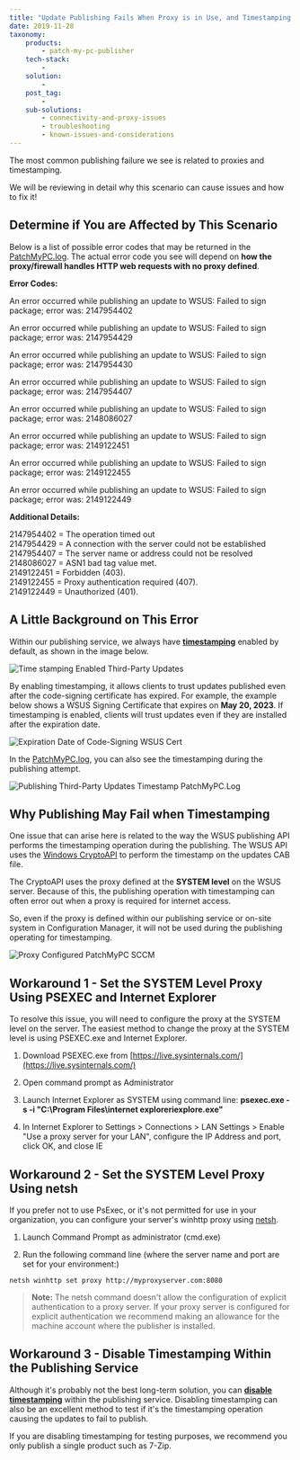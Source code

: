 ```yaml
---
title: "Update Publishing Fails When Proxy is in Use, and Timestamping is Enabled"
date: 2019-11-28
taxonomy:
    products:
        - patch-my-pc-publisher
    tech-stack:
        - 
    solution:
        - 
    post_tag:
        - 
    sub-solutions:
        - connectivity-and-proxy-issues
        - troubleshooting
        - known-issues-and-considerations
---
```


The most common publishing failure we see is related to proxies and timestamping.

We will be reviewing in detail why this scenario can cause issues and how to fix it!

## Determine if You are Affected by This Scenario

Below is a list of possible error codes that may be returned in the [PatchMyPC.log](https://patchmypc.com/collecting-log-files-for-patch-my-pc-support#publishing-service-logs). The actual error code you see will depend on **how the proxy/firewall handles HTTP web requests with no proxy defined**.

**Error Codes:**

An error occurred while publishing an update to WSUS: Failed to sign package; error was: 2147954402

An error occurred while publishing an update to WSUS: Failed to sign package; error was: 2147954429

An error occurred while publishing an update to WSUS: Failed to sign package; error was: 2147954430

An error occurred while publishing an update to WSUS: Failed to sign package; error was: 2147954407

An error occurred while publishing an update to WSUS: Failed to sign package; error was: 2148086027

An error occurred while publishing an update to WSUS: Failed to sign package; error was: 2149122451

An error occurred while publishing an update to WSUS: Failed to sign package; error was: 2149122455

An error occurred while publishing an update to WSUS: Failed to sign package; error was: 2149122449

**Additional Details:**

2147954402 = The operation timed out  
2147954429 = A connection with the server could not be established  
2147954407 = The server name or address could not be resolved  
2148086027 = ASN1 bad tag value met.  
2149122451 = Forbidden (403).  
2149122455 = Proxy authentication required (407).  
2149122449 = Unauthorized (401).

## A Little Background on This Error

Within our publishing service, we always have **[timestamping](https://en.wikipedia.org/wiki/Trusted_timestamping)** enabled by default, as shown in the image below.

![Time stamping Enabled Third-Party Updates](images/Timestamping-Enabled-General-Tab.png)

By enabling timestamping, it allows clients to trust updates published even after the code-signing certificate has expired. For example, the example below shows a WSUS Signing Certificate that expires on **May 20, 2023**. If timestamping is enabled, clients will trust updates even if they are installed after the expiration date.

![Expiration Date of Code-Signing WSUS Cert](images/Expiration-Date-of-Code-Signing-WSUS-Cert.png)

In the [PatchMyPC.log](/collecting-log-files-for-patch-my-pc-support#publishing-service-logs), you can also see the timestamping during the publishing attempt.

![Publishing Third-Party Updates Timestamp PatchMyPC.Log](images/Publishing-Timestamp-PatchMyPCLog.png)

## Why Publishing May Fail when Timestamping

One issue that can arise here is related to the way the WSUS publishing API performs the timestamping operation during the publishing. The WSUS API uses the [Windows CryptoAPI](https://docs.microsoft.com/en-us/windows/win32/seccrypto/cryptoapi-system-architecture) to perform the timestamp on the updates CAB file.

The CryptoAPI uses the proxy defined at the **SYSTEM level** on the WSUS server. Because of this, the publishing operation with timestamping can often error out when a proxy is required for internet access.

So, even if the proxy is defined within our publishing service or on-site system in Configuration Manager, it will not be used during the publishing operating for timestamping.

![Proxy Configured PatchMyPC SCCM](images/Proxy-Configured-PatchMyPC-SCCM.png)

## Workaround 1 - Set the SYSTEM Level Proxy Using PSEXEC and Internet Explorer

To resolve this issue, you will need to configure the proxy at the SYSTEM level on the server. The easiest method to change the proxy at the SYSTEM level is using PSEXEC.exe and Internet Explorer.

1. Download PSEXEC.exe from [https://live.sysinternals.com/](https://live.sysinternals.com/)

3. Open command prompt as Administrator

5. Launch Internet Explorer as SYSTEM using command line: **psexec.exe -s -i "C:\\Program Files\\internet exploreriexplore.exe"**

7. In Internet Explorer to Settings > Connections > LAN Settings > Enable "Use a proxy server for your LAN", configure the IP Address and port, click OK, and close IE

## Workaround 2 - Set the SYSTEM Level Proxy Using netsh

If you prefer not to use PsExec, or it's not permitted for use in your organization, you can configure your server's winhttp proxy using [netsh](https://learn.microsoft.com/en-us/windows-server/networking/technologies/netsh/netsh-http).

1. Launch Command Prompt as administrator (cmd.exe)

3. Run the following command line (where the server name and port are set for your environment:)

```
netsh winhttp set proxy http://myproxyserver.com:8080 
```

> **Note:** The netsh command doesn't allow the configuration of explicit authentication to a proxy server. If your proxy server is configured for explicit authentication we recommend making an allowance for the machine account where the publisher is installed.

## Workaround 3 - Disable Timestamping Within the Publishing Service

Although it's probably not the best long-term solution, you can **[disable timestamping](/how-to-disable-timestamping-for-patch-my-pc-update-publishing)** within the publishing service. Disabling timestamping can also be an excellent method to test if it's the timestamping operation causing the updates to fail to publish.

If you are disabling timestamping for testing purposes, we recommend you only publish a single product such as 7-Zip.
